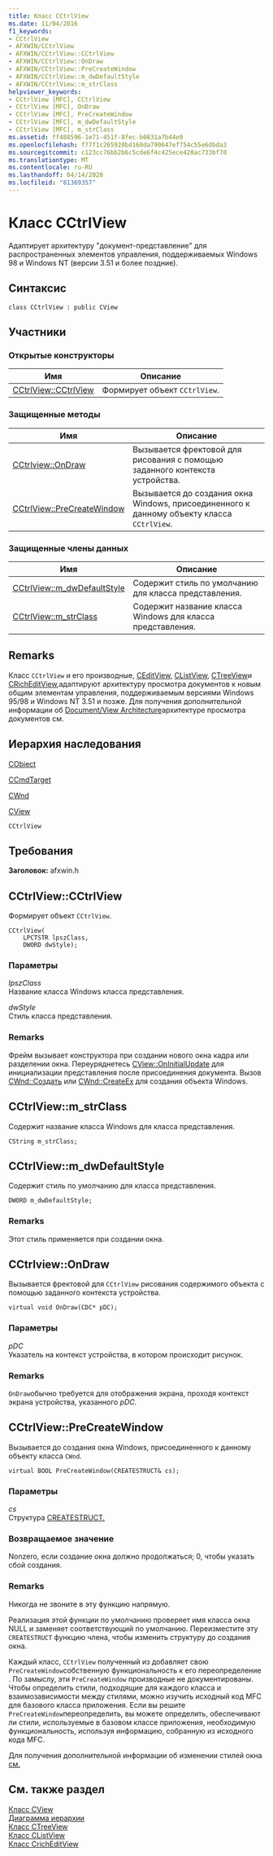 ```yaml
---
title: Класс CCtrlView
ms.date: 11/04/2016
f1_keywords:
- CCtrlView
- AFXWIN/CCtrlView
- AFXWIN/CCtrlView::CCtrlView
- AFXWIN/CCtrlView::OnDraw
- AFXWIN/CCtrlView::PreCreateWindow
- AFXWIN/CCtrlView::m_dwDefaultStyle
- AFXWIN/CCtrlView::m_strClass
helpviewer_keywords:
- CCtrlView [MFC], CCtrlView
- CCtrlView [MFC], OnDraw
- CCtrlView [MFC], PreCreateWindow
- CCtrlView [MFC], m_dwDefaultStyle
- CCtrlView [MFC], m_strClass
ms.assetid: ff488596-1e71-451f-8fec-b0831a7b44e0
ms.openlocfilehash: f77f1c265920bd160da790647ef754c55e6dbda3
ms.sourcegitcommit: c123cc76bb2b6c5cde6f4c425ece420ac733bf70
ms.translationtype: MT
ms.contentlocale: ru-RU
ms.lasthandoff: 04/14/2020
ms.locfileid: "81369357"
---
```

# <a name="cctrlview-class"></a>Класс CCtrlView

Адаптирует архитектуру "документ-представление" для распространенных элементов управления, поддерживаемых Windows 98 и Windows NT (версии 3.51 и более поздние).

## <a name="syntax"></a>Синтаксис

```
class CCtrlView : public CView
```

## <a name="members"></a>Участники

### <a name="public-constructors"></a>Открытые конструкторы

|Имя|Описание|
|----------|-----------------|
|[CCtrlView::CCtrlView](#cctrlview)|Формирует объект `CCtrlView`.|

### <a name="protected-methods"></a>Защищенные методы

|Имя|Описание|
|----------|-----------------|
|[CCtrlview::OnDraw](#ondraw)|Вызывается фректовой для рисования с помощью заданного контекста устройства.|
|[CCtrlView::PreCreateWindow](#precreatewindow)|Вызывается до создания окна Windows, присоединенного к данному объекту класса `CCtrlView`.|

### <a name="protected-data-members"></a>Защищенные члены данных

|Имя|Описание|
|----------|-----------------|
|[CCtrlView::m_dwDefaultStyle](#m_dwdefaultstyle)|Содержит стиль по умолчанию для класса представления.|
|[CCtrlView::m_strClass](#m_strclass)|Содержит название класса Windows для класса представления.|

## <a name="remarks"></a>Remarks

Класс `CCtrlView` и его производные, [CEditView,](../../mfc/reference/ceditview-class.md) [CListView](../../mfc/reference/clistview-class.md), [CTreeView](../../mfc/reference/ctreeview-class.md)и [CRichEditView,](../../mfc/reference/cricheditview-class.md)адаптируют архитектуру просмотра документов к новым общим элементам управления, поддерживаемым версиями Windows 95/98 и Windows NT 3.51 и позже. Для получения дополнительной информации об [Document/View Architecture](../../mfc/document-view-architecture.md)архитектуре просмотра документов см.

## <a name="inheritance-hierarchy"></a>Иерархия наследования

[CObject](../../mfc/reference/cobject-class.md)

[CCmdTarget](../../mfc/reference/ccmdtarget-class.md)

[CWnd](../../mfc/reference/cwnd-class.md)

[CView](../../mfc/reference/cview-class.md)

`CCtrlView`

## <a name="requirements"></a>Требования

**Заголовок:** afxwin.h

## <a name="cctrlviewcctrlview"></a><a name="cctrlview"></a>CCtrlView::CCtrlView

Формирует объект `CCtrlView`.

```
CCtrlView(
    LPCTSTR lpszClass,
    DWORD dwStyle);
```

### <a name="parameters"></a>Параметры

*lpszClass*<br/>
Название класса Windows класса представления.

*dwStyle*<br/>
Стиль класса представления.

### <a name="remarks"></a>Remarks

Фрейм вызывает конструктора при создании нового окна кадра или разделении окна. Переуряднетесь [CView::OnInitialUpdate](../../mfc/reference/cview-class.md#oninitialupdate) для инициализации представления после присоединения документа. Вызов [CWnd::Создать](../../mfc/reference/cwnd-class.md#create) или [CWnd::CreateEx](../../mfc/reference/cwnd-class.md#createex) для создания объекта Windows.

## <a name="cctrlviewm_strclass"></a><a name="m_strclass"></a>CCtrlView::m_strClass

Содержит название класса Windows для класса представления.

```
CString m_strClass;
```

## <a name="cctrlviewm_dwdefaultstyle"></a><a name="m_dwdefaultstyle"></a>CCtrlView::m_dwDefaultStyle

Содержит стиль по умолчанию для класса представления.

```
DWORD m_dwDefaultStyle;
```

### <a name="remarks"></a>Remarks

Этот стиль применяется при создании окна.

## <a name="cctrlviewondraw"></a><a name="ondraw"></a>CCtrlview::OnDraw

Вызывается фректовой для `CCtrlView` рисования содержимого объекта с помощью заданного контекста устройства.

```
virtual void OnDraw(CDC* pDC);
```

### <a name="parameters"></a>Параметры

*pDC*<br/>
Указатель на контекст устройства, в котором происходит рисунок.

### <a name="remarks"></a>Remarks

`OnDraw`обычно требуется для отображения экрана, проходя контекст экрана устройства, указанного *pDC.*

## <a name="cctrlviewprecreatewindow"></a><a name="precreatewindow"></a>CCtrlView::PreCreateWindow

Вызывается до создания окна Windows, присоединенного к данному объекту класса `CWnd`.

```
virtual BOOL PreCreateWindow(CREATESTRUCT& cs);
```

### <a name="parameters"></a>Параметры

*cs*<br/>
Структура [CREATESTRUCT.](/windows/win32/api/winuser/ns-winuser-createstructw)

### <a name="return-value"></a>Возвращаемое значение

Nonzero, если создание окна должно продолжаться; 0, чтобы указать сбой создания.

### <a name="remarks"></a>Remarks

Никогда не звоните в эту функцию напрямую.

Реализация этой функции по умолчанию проверяет имя класса окна NULL и заменяет соответствующий по умолчанию. Переизместите эту `CREATESTRUCT` функцию члена, чтобы изменить структуру до создания окна.

Каждый класс, `CCtrlView` полученный из добавляет свою `PreCreateWindow`собственную функциональность к его переопределение . По замыслу, эти `PreCreateWindow` производные не документированы. Чтобы определить стили, подходящие для каждого класса и взаимозависимости между стилями, можно изучить исходный код MFC для базового класса приложения. Если вы решите `PreCreateWindow`переопределить, вы можете определить, обеспечивают ли стили, используемые в базовом классе приложения, необходимую функциональность, используя информацию, собранную из исходного кода MFC.

Для получения дополнительной информации об изменении стилей окна [см.](../../mfc/changing-the-styles-of-a-window-created-by-mfc.md)

## <a name="see-also"></a>См. также раздел

[Класс CView](../../mfc/reference/cview-class.md)<br/>
[Диаграмма иерархии](../../mfc/hierarchy-chart.md)<br/>
[Класс CTreeView](../../mfc/reference/ctreeview-class.md)<br/>
[Класс CListView](../../mfc/reference/clistview-class.md)<br/>
[Класс CrichEditView](../../mfc/reference/cricheditview-class.md)
